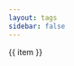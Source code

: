 ```yaml
---
layout: tags
sidebar: false
---
```


<TagGroup>
  <Tag v-for="item, index in tags" :key="index" :to="item">{{ item }}</Tag>
</TagGroup>

<script setup lang="ts">
import Tag from '@/components/Tag.vue'
import TagGroup from '@/components/TagGroup.vue'

const tags = @__tags__@
</script>